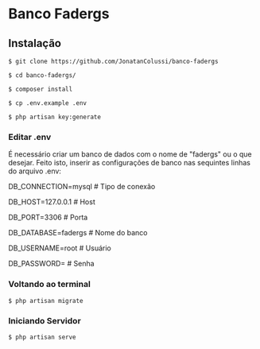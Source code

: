 # Banco Fadergs

## Instalação
```
$ git clone https://github.com/JonatanColussi/banco-fadergs

$ cd banco-fadergs/

$ composer install

$ cp .env.example .env

$ php artisan key:generate
```

### Editar .env

É necessário criar um banco de dados com o nome de "fadergs" ou o que desejar. Feito isto, inserir as configurações de banco nas sequintes linhas do arquivo .env:

DB_CONNECTION=mysql  	# Tipo de conexão
 
DB_HOST=127.0.0.1 		# Host

DB_PORT=3306			# Porta

DB_DATABASE=fadergs 	# Nome do banco

DB_USERNAME=root 		# Usuário

DB_PASSWORD= 			# Senha

### Voltando ao terminal
```
$ php artisan migrate
```

### Iniciando Servidor
```
$ php artisan serve
```